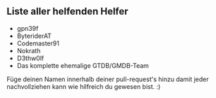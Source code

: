 ## Liste aller helfenden Helfer
+ gpn39f
+ ByteriderAT
+ Codemaster91
+ Nokrath
+ D3thw0lf
+ Das komplette ehemalige GTDB/GMDB-Team

Füge deinen Namen innerhalb deiner pull-request's hinzu damit jeder nachvollziehen kann wie hilfreich du gewesen bist. :)
